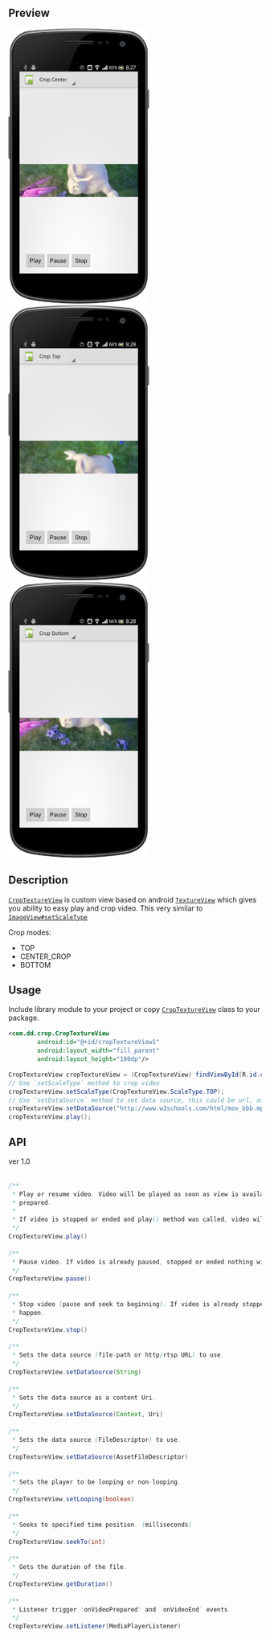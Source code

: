## Preview

<img src="assets/sample1.png" width="280" />
<img src="assets/sample2.png" width="280" />
<img src="assets/sample3.png" width="280" />

## Description

[`CropTextureView`](/library/src/com/dd/crop/CropTextureView.java) is custom view based on android [`TextureView`](http://developer.android.com/reference/android/view/TextureView.html) which gives you ability to easy play and crop video. This very similar to [`ImageView#setScaleType`](http://developer.android.com/reference/android/widget/ImageView.html#setScaleType(android.widget.ImageView.ScaleType))

Crop modes:

 - TOP
 - CENTER_CROP
 - BOTTOM

## Usage


Include library module to your project or copy [`CropTextureView`](/library/src/com/dd/crop/CropTextureView.java) class to your package.


```xml
<com.dd.crop.CropTextureView
        android:id="@+id/cropTextureView1"
        android:layout_width="fill_parent"
        android:layout_height="100dp"/>
```

```java
CropTextureView cropTextureView = (CropTextureView) findViewById(R.id.cropTextureView);
// Use `setScaleType` method to crop video
cropTextureView.setScaleType(CropTextureView.ScaleType.TOP);
// Use `setDataSource` method to set data source, this could be url, assets folder or path
cropTextureView.setDataSource("http://www.w3schools.com/html/mov_bbb.mp4");
cropTextureView.play();
```

## API

ver 1.0

```java

/**
 * Play or resume video. Video will be played as soon as view is available and media player is
 * prepared.
 *
 * If video is stopped or ended and play() method was called, video will start over.
 */
CropTextureView.play()

/**
 * Pause video. If video is already paused, stopped or ended nothing will happen.
 */
CropTextureView.pause()

/**
 * Stop video (pause and seek to beginning). If video is already stopped or ended nothing will
 * happen.
 */
CropTextureView.stop()

/**
 * Sets the data source (file-path or http/rtsp URL) to use.
 */
CropTextureView.setDataSource(String)

/**
 * Sets the data source as a content Uri.
 */
CropTextureView.setDataSource(Context, Uri)

/**
 * Sets the data source (FileDescriptor) to use.
 */
CropTextureView.setDataSource(AssetFileDescriptor)
 
/**
 * Sets the player to be looping or non-looping.
 */ 
CropTextureView.setLooping(boolean)

/**
 * Seeks to specified time position. (milliseconds)
 */
CropTextureView.seekTo(int)

/**
 * Gets the duration of the file.
 */
CropTextureView.getDuration()

/**
 * Listener trigger 'onVideoPrepared' and `onVideoEnd` events
 */
CropTextureView.setListener(MediaPlayerListener)
```
